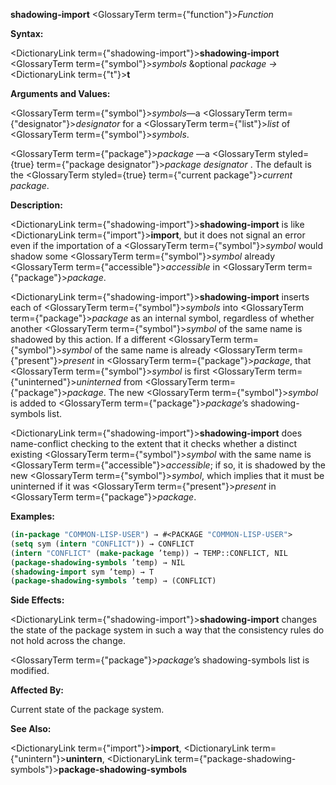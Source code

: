 **shadowing-import** <GlossaryTerm  term={"function"}><i>Function</i></GlossaryTerm> 



**Syntax:** 



<DictionaryLink  term={"shadowing-import"}><b>shadowing-import</b></DictionaryLink> <GlossaryTerm  term={"symbol"}><i>symbols</i></GlossaryTerm> &amp;optional *package →* <DictionaryLink  term={"t"}><b>t</b></DictionaryLink> 



**Arguments and Values:** 



<GlossaryTerm  term={"symbol"}><i>symbols</i></GlossaryTerm>—a <GlossaryTerm  term={"designator"}><i>designator</i></GlossaryTerm> for a <GlossaryTerm  term={"list"}><i>list</i></GlossaryTerm> of <GlossaryTerm  term={"symbol"}><i>symbols</i></GlossaryTerm>. 



<GlossaryTerm  term={"package"}><i>package</i></GlossaryTerm> —a <GlossaryTerm styled={true} term={"package designator"}><i>package designator</i></GlossaryTerm> . The default is the <GlossaryTerm styled={true} term={"current package"}><i>current package</i></GlossaryTerm>. 



**Description:** 



<DictionaryLink  term={"shadowing-import"}><b>shadowing-import</b></DictionaryLink> is like <DictionaryLink  term={"import"}><b>import</b></DictionaryLink>, but it does not signal an error even if the importation of a <GlossaryTerm  term={"symbol"}><i>symbol</i></GlossaryTerm> would shadow some <GlossaryTerm  term={"symbol"}><i>symbol</i></GlossaryTerm> already <GlossaryTerm  term={"accessible"}><i>accessible</i></GlossaryTerm> in <GlossaryTerm  term={"package"}><i>package</i></GlossaryTerm>. 



<DictionaryLink  term={"shadowing-import"}><b>shadowing-import</b></DictionaryLink> inserts each of <GlossaryTerm  term={"symbol"}><i>symbols</i></GlossaryTerm> into <GlossaryTerm  term={"package"}><i>package</i></GlossaryTerm> as an internal symbol, regardless of whether another <GlossaryTerm  term={"symbol"}><i>symbol</i></GlossaryTerm> of the same name is shadowed by this action. If a different <GlossaryTerm  term={"symbol"}><i>symbol</i></GlossaryTerm> of the same name is already <GlossaryTerm  term={"present"}><i>present</i></GlossaryTerm> in <GlossaryTerm  term={"package"}><i>package</i></GlossaryTerm>, that <GlossaryTerm  term={"symbol"}><i>symbol</i></GlossaryTerm> is first <GlossaryTerm  term={"uninterned"}><i>uninterned</i></GlossaryTerm> from <GlossaryTerm  term={"package"}><i>package</i></GlossaryTerm>. The new <GlossaryTerm  term={"symbol"}><i>symbol</i></GlossaryTerm> is added to <GlossaryTerm  term={"package"}><i>package</i></GlossaryTerm>’s shadowing-symbols list. 







 



 



<DictionaryLink  term={"shadowing-import"}><b>shadowing-import</b></DictionaryLink> does name-conflict checking to the extent that it checks whether a distinct existing <GlossaryTerm  term={"symbol"}><i>symbol</i></GlossaryTerm> with the same name is <GlossaryTerm  term={"accessible"}><i>accessible</i></GlossaryTerm>; if so, it is shadowed by the new <GlossaryTerm  term={"symbol"}><i>symbol</i></GlossaryTerm>, which implies that it must be uninterned if it was <GlossaryTerm  term={"present"}><i>present</i></GlossaryTerm> in <GlossaryTerm  term={"package"}><i>package</i></GlossaryTerm>. 



**Examples:**
```lisp
(in-package "COMMON-LISP-USER") → #<PACKAGE "COMMON-LISP-USER"> 
(setq sym (intern "CONFLICT")) → CONFLICT 
(intern "CONFLICT" (make-package ’temp)) → TEMP::CONFLICT, NIL 
(package-shadowing-symbols ’temp) → NIL 
(shadowing-import sym ’temp) → T 
(package-shadowing-symbols ’temp) → (CONFLICT) 
```
**Side Effects:** 



<DictionaryLink  term={"shadowing-import"}><b>shadowing-import</b></DictionaryLink> changes the state of the package system in such a way that the consistency rules do not hold across the change. 



<GlossaryTerm  term={"package"}><i>package</i></GlossaryTerm>’s shadowing-symbols list is modified. 



**Affected By:** 



Current state of the package system. 



**See Also:** 



<DictionaryLink  term={"import"}><b>import</b></DictionaryLink>, <DictionaryLink  term={"unintern"}><b>unintern</b></DictionaryLink>, <DictionaryLink  term={"package-shadowing-symbols"}><b>package-shadowing-symbols</b></DictionaryLink> 



